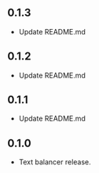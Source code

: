 ## 0.1.3

* Update README.md

## 0.1.2

* Update README.md

## 0.1.1

* Update README.md

## 0.1.0

* Text balancer release.
